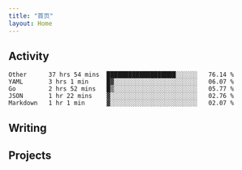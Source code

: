 ```yaml
---
title: "首页"
layout: Home
---
```


## Activity
<!--START_SECTION:waka-->
```text
Other      37 hrs 54 mins  ███████████████████░░░░░░   76.14 % 
YAML       3 hrs 1 min     █▓░░░░░░░░░░░░░░░░░░░░░░░   06.07 % 
Go         2 hrs 52 mins   █▒░░░░░░░░░░░░░░░░░░░░░░░   05.77 % 
JSON       1 hr 22 mins    ▓░░░░░░░░░░░░░░░░░░░░░░░░   02.76 % 
Markdown   1 hr 1 min      ▓░░░░░░░░░░░░░░░░░░░░░░░░   02.07 % 
```
<!--END_SECTION:waka-->

## Writing
<PindedPosts />

## Projects
<Projects />
